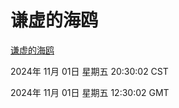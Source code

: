 # 谦虚的海鸥
[谦虚的海鸥](http://219.139.197.74:56308/qxdho/course/base/hotlink/index.php)

2024年 11月 01日 星期五 20:30:02 CST

2024年 11月 01日 星期五 12:30:02 GMT
